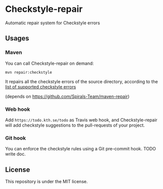 # Checkstyle-repair

Automatic repair system for Checkstyle errors

## Usages

### Maven

You can call Checkstyle-repair on demand:

    mvn repair:checkstyle
   
It repairs all the checkstyle errors of the source directory, according to the [list of supported checkstyle errors](https://github.com/kth-tcs/checkstyle-repair/master/supported-error-types.md)

(depends on https://github.com/Spirals-Team/maven-repair)

### Web hook

Add `https://todo.kth.se/todo` as Travis web hook, and Checkstyle-repair will add checkstyle suggestions to the pull-requests of your project.

### Git hook

You can enforce the checkstyle rules using a Git pre-commit hook. TODO write doc. 

## License

This repository is under the MIT license.
